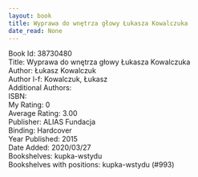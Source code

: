```yaml
---
layout: book
title: Wyprawa do wnętrza głowy Łukasza Kowalczuka
date_read: None
---
```


Book Id: 38730480<br />
Title: Wyprawa do wnętrza głowy Łukasza Kowalczuka<br />
Author: Łukasz Kowalczuk<br />
Author l-f: Kowalczuk, Łukasz<br />
Additional Authors: <br />
ISBN: <br />
My Rating: 0<br />
Average Rating: 3.00<br />
Publisher: ALIAS Fundacja<br />
Binding: Hardcover<br />
Year Published: 2015<br />
Date Added: 2020/03/27<br />
Bookshelves: kupka-wstydu<br />
Bookshelves with positions: kupka-wstydu (#993)<br />

